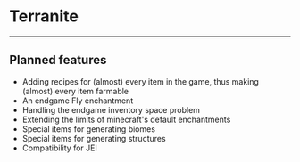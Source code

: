 # Terranite

***

## Planned features
* Adding recipes for (almost) every item in the game, thus making (almost) every item farmable
* An endgame Fly enchantment
* Handling the endgame inventory space problem
* Extending the limits of minecraft's default enchantments
* Special items for generating biomes
* Special items for generating structures
* Compatibility for JEI
